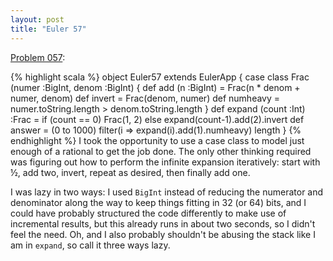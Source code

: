 ```yaml
---
layout: post
title: "Euler 57"
---
```


[Problem 057]\:

{% highlight scala %}
object Euler57 extends EulerApp {
  case class Frac (numer :BigInt, denom :BigInt) {
    def add (n :BigInt) = Frac(n * denom + numer, denom)
    def invert = Frac(denom, numer)
    def numheavy = numer.toString.length > denom.toString.length
  }
  def expand (count :Int) :Frac = if (count == 0) Frac(1, 2)
                                  else expand(count-1).add(2).invert
  def answer = (0 to 1000) filter(i => expand(i).add(1).numheavy) length
}
{% endhighlight %}
I took the opportunity to use a case class to model just enough of a rational to get the job done. The only other thinking required was figuring out how to perform the infinite expansion iteratively: start with ½, add two, invert, repeat as desired, then finally add one.

I was lazy in two ways: I used <code>BigInt</code> instead of reducing the numerator and denominator along the way to keep things fitting in 32 (or 64) bits, and I could have probably structured the code differently to make use of incremental results, but this already runs in about two seconds, so I didn't feel the need. Oh, and I also probably shouldn't be abusing the stack like I am in <code>expand</code>, so call it three ways lazy.


[Problem 057]: http://projecteuler.net/index.php?section=problems&id=57
